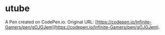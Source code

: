 # utube

A Pen created on CodePen.io. Original URL: [https://codepen.io/Infinite-Gamers/pen/gOJGJem](https://codepen.io/Infinite-Gamers/pen/gOJGJem).

